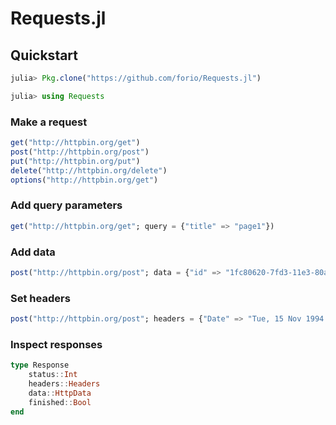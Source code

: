 # Requests.jl

## Quickstart

```julia
julia> Pkg.clone("https://github.com/forio/Requests.jl")

julia> using Requests
```

### Make a request

```julia
get("http://httpbin.org/get")
post("http://httpbin.org/post")
put("http://httpbin.org/put")
delete("http://httpbin.org/delete")
options("http://httpbin.org/get")
```

### Add query parameters

```julia
get("http://httpbin.org/get"; query = {"title" => "page1"})
```

### Add data

```julia
post("http://httpbin.org/post"; data = {"id" => "1fc80620-7fd3-11e3-80a5"})
```

### Set headers

```julia
post("http://httpbin.org/post"; headers = {"Date" => "Tue, 15 Nov 1994 08:12:31 GMT"})
```

### Inspect responses

```julia
type Response
    status::Int
    headers::Headers
    data::HttpData
    finished::Bool
end
```

